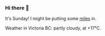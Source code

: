 ### Hi there :wave:

It's Sunday! I might be putting some [miles](https://www.strava.com/athletes/889963) in.

Weather in Victoria BC: partly cloudy, at +17°C.
